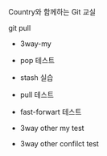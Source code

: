 Country와 함께하는 Git 교실

git pull

- 3way-my

- pop 테스트
- stash 실습
- pull 테스트

- fast-forwart 테스트
- 3way other my test
- 3way other confilct test

